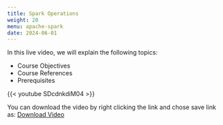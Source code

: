 ```yaml
---
title: Spark Operations
weight: 20
menu: apache-spark
date: 2024-06-01
---
```


In this live video, we will explain the following topics:
- Course Objectives
- Course References
- Prerequisites

{{< youtube SDcdnkdiM04 >}}

You can download the video by right clicking the link and chose save link as: [Download Video](https://garage-education.s3.amazonaws.com/spark-course/Ch.04-20-Spark-Operations.mp4)
